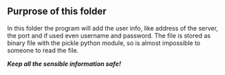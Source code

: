 ## Purprose of this folder

In this folder the program will add the user info, like address of the server, the port and if used even username and password.
The file is stored as binary file with the pickle python module, so is almost impossible to someone to read the file.

**_Keep all the sensible information safe!_**
